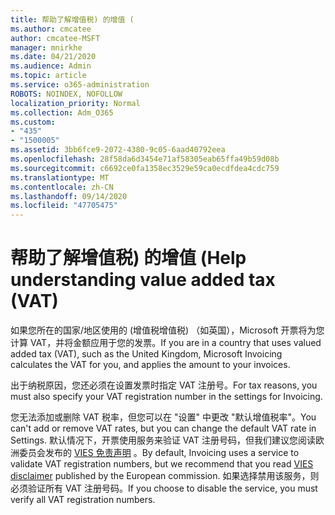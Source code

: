 ```yaml
---
title: 帮助了解增值税) 的增值 (
ms.author: cmcatee
author: cmcatee-MSFT
manager: mnirkhe
ms.date: 04/21/2020
ms.audience: Admin
ms.topic: article
ms.service: o365-administration
ROBOTS: NOINDEX, NOFOLLOW
localization_priority: Normal
ms.collection: Adm_O365
ms.custom:
- "435"
- "1500005"
ms.assetid: 3bb6fce9-2072-4380-9c05-6aad40792eea
ms.openlocfilehash: 28f58da6d3454e71af58305eab65ffa49b59d08b
ms.sourcegitcommit: c6692ce0fa1358ec3529e59ca0ecdfdea4cdc759
ms.translationtype: MT
ms.contentlocale: zh-CN
ms.lasthandoff: 09/14/2020
ms.locfileid: "47705475"
---
```

# <a name="help-understanding-value-added-tax-vat"></a><span data-ttu-id="bdde9-102">帮助了解增值税) 的增值 (</span><span class="sxs-lookup"><span data-stu-id="bdde9-102">Help understanding value added tax (VAT)</span></span>

<span data-ttu-id="bdde9-103">如果您所在的国家/地区使用的 (增值税增值税) （如英国），Microsoft 开票将为您计算 VAT，并将金额应用于您的发票。</span><span class="sxs-lookup"><span data-stu-id="bdde9-103">If you are in a country that uses valued added tax (VAT), such as the United Kingdom, Microsoft Invoicing calculates the VAT for you, and applies the amount to your invoices.</span></span>
  
<span data-ttu-id="bdde9-104">出于纳税原因，您还必须在设置发票时指定 VAT 注册号。</span><span class="sxs-lookup"><span data-stu-id="bdde9-104">For tax reasons, you must also specify your VAT registration number in the settings for Invoicing.</span></span>
  
<span data-ttu-id="bdde9-105">您无法添加或删除 VAT 税率，但您可以在 "设置" 中更改 "默认增值税率"。</span><span class="sxs-lookup"><span data-stu-id="bdde9-105">You can't add or remove VAT rates, but you can change the default VAT rate in Settings.</span></span> <span data-ttu-id="bdde9-106">默认情况下，开票使用服务来验证 VAT 注册号码，但我们建议您阅读欧洲委员会发布的 [VIES 免责声明](https://go.microsoft.com/fwlink/?LinkID=841741) 。</span><span class="sxs-lookup"><span data-stu-id="bdde9-106">By default, Invoicing uses a service to validate VAT registration numbers, but we recommend that you read [VIES disclaimer](https://go.microsoft.com/fwlink/?LinkID=841741) published by the European commission.</span></span> <span data-ttu-id="bdde9-107">如果选择禁用该服务，则必须验证所有 VAT 注册号码。</span><span class="sxs-lookup"><span data-stu-id="bdde9-107">If you choose to disable the service, you must verify all VAT registration numbers.</span></span>